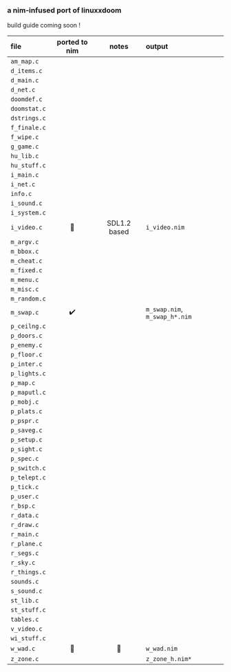 ### a nim-infused port of linuxxdoom

build guide coming soon !

| file | ported to nim | notes | output |
|:--- | :---: | :---: | :--- |
| `am_map.c` |  |  |  |
| `d_items.c` |  |  |  |
| `d_main.c` |  |  |  |
| `d_net.c` |  |  |  |
| `doomdef.c` |  |  |  |
| `doomstat.c` |  |  |  |
| `dstrings.c` |  |  |  |
| `f_finale.c` |  |  |  |
| `f_wipe.c` |  |  |  |
| `g_game.c` |  |  |  |
| `hu_lib.c` |  |  |  |
| `hu_stuff.c` |  |  |  |
| `i_main.c` |  |  |  |
| `i_net.c` |  |  |  |
| `info.c` |  |  |  |
| `i_sound.c` |  |  |  |
| `i_system.c` |  |  |  |
| `i_video.c` | :construction: | SDL1.2 based | `i_video.nim` |
| `m_argv.c` |  |  |  |
| `m_bbox.c` |  |  |  |
| `m_cheat.c` |  |  |  |
| `m_fixed.c` |  |  |  |
| `m_menu.c` |  |  |  |
| `m_misc.c` |  |  |  |
| `m_random.c` |  |  |  |
| `m_swap.c` | :heavy_check_mark: | | `m_swap.nim`, `m_swap_h*.nim` |
| `p_ceilng.c` |  |  |  |
| `p_doors.c` |  |  |  |
| `p_enemy.c` |  |  |  |
| `p_floor.c` |  |  |  |
| `p_inter.c` |  |  |  |
| `p_lights.c` |  |  |  |
| `p_map.c` |  |  |  |
| `p_maputl.c` |  |  |  |
| `p_mobj.c` |  |  |  |
| `p_plats.c` |  |  |  |
| `p_pspr.c` |  |  |  |
| `p_saveg.c` |  |  |  |
| `p_setup.c` |  |  |  |
| `p_sight.c` |  |  |  |
| `p_spec.c` |  |  |  |
| `p_switch.c` |  |  |  |
| `p_telept.c` |  |  |  |
| `p_tick.c` |  |  |  |
| `p_user.c` |  |  |  |
| `r_bsp.c` |  |  |  |
| `r_data.c` |  |  |  |
| `r_draw.c` |  |  |  |
| `r_main.c` |  |  |  |
| `r_plane.c` |  |  |  |
| `r_segs.c` |  |  |  |
| `r_sky.c` |  |  |  |
| `r_things.c` |  |  |  |
| `sounds.c` |  |  |  |
| `s_sound.c` |  |  |  |
| `st_lib.c` |  |  |  |
| `st_stuff.c` |  |  |  |
| `tables.c` |  |  |  |
| `v_video.c` |  |  |  |
| `wi_stuff.c` |  |  |  |
| `w_wad.c` | :construction: | :hankey: | `w_wad.nim` |
| `z_zone.c` |  |  | `z_zone_h.nim*` |
